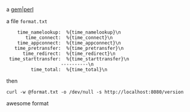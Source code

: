 a [gem|perl](http://stackoverflow.com/questions/18215389/how-do-i-measure-request-and-response-times-at-once-using-curl)

a file `format.txt`

```
    time_namelookup:  %{time_namelookup}\n
       time_connect:  %{time_connect}\n
    time_appconnect:  %{time_appconnect}\n
   time_pretransfer:  %{time_pretransfer}\n
      time_redirect:  %{time_redirect}\n
 time_starttransfer:  %{time_starttransfer}\n
                    ----------\n
         time_total:  %{time_total}\n
```

then

```
curl -w @format.txt -o /dev/null -s http://localhost:8080/version
```

awesome format

